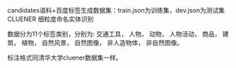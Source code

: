 candidates语料+百度标签生成数据集：train.json为训练集，dev.json为测试集
CLUENER 细粒度命名实体识别

数据分为11个标签类别，分别为: 
交通工具，
人物，
动物，
人物活动，
商品，
建筑，
植物，
自然风景，
自然图像，
非人造物体，
非自然图像。


标注格式同清华大学cluener数据集一样。
